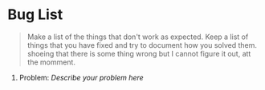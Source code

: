 # Bug List

> Make a list of the things that don't work as expected. Keep a list of things that you have fixed and try to document how you solved them.
shoeing that there is some thing wrong but I cannot figure it out, att the momment.

1. Problem: *Describe your problem here* 